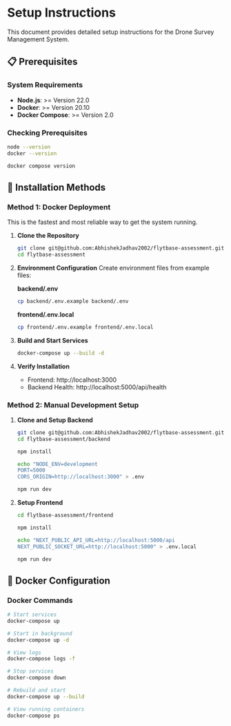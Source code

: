 # Setup Instructions

This document provides detailed setup instructions for the Drone Survey Management System.

## 📋 Prerequisites

### System Requirements

- **Node.js**: >= Version 22.0
- **Docker**: >= Version 20.10
- **Docker Compose**: >= Version 2.0

### Checking Prerequisites

```bash
node --version
docker --version

docker compose version
```

## 🚀 Installation Methods

### Method 1: Docker Deployment

This is the fastest and most reliable way to get the system running.

1. **Clone the Repository**

   ```bash
   git clone git@github.com:AbhishekJadhav2002/flytbase-assessment.git
   cd flytbase-assessment
   ```
2. **Environment Configuration**
   Create environment files from example files:

   **backend/.env**

   ```bash
   cp backend/.env.example backend/.env
   ```

   **frontend/.env.local**

   ```bash
   cp frontend/.env.example frontend/.env.local
   ```
3. **Build and Start Services**

   ```bash
   docker-compose up --build -d
   ```
4. **Verify Installation**

   - Frontend: http://localhost:3000
   - Backend Health: http://localhost:5000/api/health

### Method 2: Manual Development Setup

1. **Clone and Setup Backend**

   ```bash
   git clone git@github.com:AbhishekJadhav2002/flytbase-assessment.git
   cd flytbase-assessment/backend

   npm install

   echo "NODE_ENV=development
   PORT=5000
   CORS_ORIGIN=http://localhost:3000" > .env

   npm run dev
   ```
2. **Setup Frontend**

   ```bash
   cd flytbase-assessment/frontend

   npm install

   echo "NEXT_PUBLIC_API_URL=http://localhost:5000/api
   NEXT_PUBLIC_SOCKET_URL=http://localhost:5000" > .env.local

   npm run dev
   ```

## 🐳 Docker Configuration

### Docker Commands

```bash
# Start services
docker-compose up

# Start in background
docker-compose up -d

# View logs
docker-compose logs -f

# Stop services
docker-compose down

# Rebuild and start
docker-compose up --build

# View running containers
docker-compose ps
```
